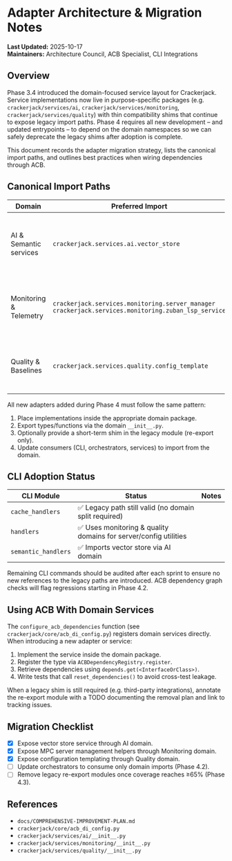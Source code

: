 # Adapter Architecture & Migration Notes

**Last Updated:** 2025-10-17  
**Maintainers:** Architecture Council, ACB Specialist, CLI Integrations

## Overview

Phase 3.4 introduced the domain-focused service layout for Crackerjack. Service
implementations now live in purpose-specific packages (e.g.
`crackerjack/services/ai`, `crackerjack/services/monitoring`,
`crackerjack/services/quality`) with thin compatibility shims that continue to
expose legacy import paths. Phase 4 requires all new development – and updated
entrypoints – to depend on the domain namespaces so we can safely deprecate the
legacy shims after adoption is complete.

This document records the adapter migration strategy, lists the canonical import
paths, and outlines best practices when wiring dependencies through ACB.

## Canonical Import Paths

| Domain | Preferred Import | Legacy Shim (temporary) | Notes |
|--------|------------------|-------------------------|-------|
| AI & Semantic services | `crackerjack.services.ai.vector_store` | `crackerjack.services.vector_store` | CLI semantic handlers now use the domain path; shim will be removed in Phase 4.3. |
| Monitoring & Telemetry | `crackerjack.services.monitoring.server_manager`<br>`crackerjack.services.monitoring.zuban_lsp_service` | `crackerjack.services.server_manager`<br>`crackerjack.services.zuban_lsp_service` | Monitoring dashboard and CLI operations use the domain namespace. |
| Quality & Baselines | `crackerjack.services.quality.config_template` | `crackerjack.services.config_template` | Used by configuration templating and quality baseline tooling. |

All new adapters added during Phase 4 must follow the same pattern:

1. Place implementations inside the appropriate domain package.
2. Export types/functions via the domain `__init__.py`.
3. Optionally provide a short-term shim in the legacy module (re-export only).
4. Update consumers (CLI, orchestrators, services) to import from the domain.

## CLI Adoption Status

| CLI Module | Status | Notes |
|------------|--------|-------|
| `cache_handlers` | ✅ Legacy path still valid (no domain split required) |
| `handlers` | ✅ Uses monitoring & quality domains for server/config utilities |
| `semantic_handlers` | ✅ Imports vector store via AI domain |

Remaining CLI commands should be audited after each sprint to ensure no new
references to the legacy paths are introduced. ACB dependency graph checks will
flag regressions starting in Phase 4.2.

## Using ACB With Domain Services

The `configure_acb_dependencies` function (see
`crackerjack/core/acb_di_config.py`) registers domain services directly. When
introducing a new adapter or service:

1. Implement the service inside the domain package.
2. Register the type via `ACBDependencyRegistry.register`.
3. Retrieve dependencies using `depends.get(<InterfaceOrClass>)`.
4. Write tests that call `reset_dependencies()` to avoid cross-test leakage.

When a legacy shim is still required (e.g. third-party integrations), annotate
the re-export module with a TODO documenting the removal plan and link to
tracking issues.

## Migration Checklist

- [x] Expose vector store service through AI domain.
- [x] Expose MPC server management helpers through Monitoring domain.
- [x] Expose configuration templating through Quality domain.
- [ ] Update orchestrators to consume only domain imports (Phase 4.2).
- [ ] Remove legacy re-export modules once coverage reaches ≥65% (Phase 4.3).

## References

- `docs/COMPREHENSIVE-IMPROVEMENT-PLAN.md`
- `crackerjack/core/acb_di_config.py`
- `crackerjack/services/ai/__init__.py`
- `crackerjack/services/monitoring/__init__.py`
- `crackerjack/services/quality/__init__.py`
